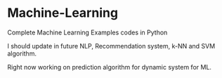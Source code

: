 # Machine-Learning
Complete Machine Learning Examples codes in Python

I should update in future NLP, Recommendation system, k-NN and SVM algorithm.

Right now working on prediction algorithm for dynamic system for ML. 
